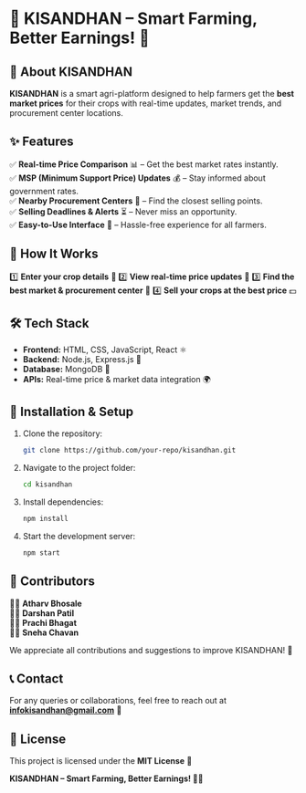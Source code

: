 # 🌾 KISANDHAN – Smart Farming, Better Earnings! 🚜

## 📌 About KISANDHAN
**KISANDHAN** is a smart agri-platform designed to help farmers get the **best market prices** for their crops with real-time updates, market trends, and procurement center locations.

## ✨ Features
✅ **Real-time Price Comparison** 📊 – Get the best market rates instantly.  
✅ **MSP (Minimum Support Price) Updates** 💰 – Stay informed about government rates.  
✅ **Nearby Procurement Centers** 📍 – Find the closest selling points.  
✅ **Selling Deadlines & Alerts** ⏳ – Never miss an opportunity.  
✅ **Easy-to-Use Interface** 📱 – Hassle-free experience for all farmers.  

## 🚀 How It Works
1️⃣ **Enter your crop details** 🌱
2️⃣ **View real-time price updates** 📢
3️⃣ **Find the best market & procurement center** 🏪
4️⃣ **Sell your crops at the best price** 💵

## 🛠️ Tech Stack
- **Frontend:** HTML, CSS, JavaScript, React ⚛️
- **Backend:** Node.js, Express.js 🚀
- **Database:** MongoDB 🍃
- **APIs:** Real-time price & market data integration 🌍

## 📂 Installation & Setup
1. Clone the repository:
   ```bash
   git clone https://github.com/your-repo/kisandhan.git
   ```
2. Navigate to the project folder:
   ```bash
   cd kisandhan
   ```
3. Install dependencies:
   ```bash
   npm install
   ```
4. Start the development server:
   ```bash
   npm start
   ```

## 🤝 Contributors
👨‍💻 **Atharv Bhosale**  
👨‍💻 **Darshan Patil**  
👩‍💻 **Prachi Bhagat**  
👩‍💻 **Sneha Chavan**  

We appreciate all contributions and suggestions to improve KISANDHAN! 🚀

## 📞 Contact
For any queries or collaborations, feel free to reach out at **infokisandhan@gmail.com** 📧

## 📜 License
This project is licensed under the **MIT License** 📝

**KISANDHAN – Smart Farming, Better Earnings! 🌾✨**

